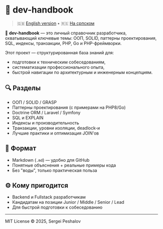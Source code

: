 # 📘 dev-handbook

> 🇬🇧 [English version](README.md) • 🇷🇸 [На српском](README.sr.md)

🧠 **dev-handbook** — это личный справочник разработчика, охватывающий ключевые темы: ООП, SOLID, паттерны проектирования, SQL, индексы, транзакции, PHP, Go и PHP-фреймворки.

Этот проект — структурированная база знаний для:
- подготовки к техническим собеседованиям,
- систематизации профессионального опыта,
- быстрой навигации по архитектурным и инженерным концепциям.

## 🔍 Разделы

- ООП / SOLID / GRASP
- Паттерны проектирования (с примерами на PHP8/Go)
- Doctrine ORM / Laravel / Symfony
- SQL и EXPLAIN
- Индексы и производительность
- Транзакции, уровни изоляции, deadlock-и
- Лучшие практики и оптимизация JOIN'ов

## 📎 Формат

- Markdown (`.md`) — удобно для GitHub
- Понятные объяснения + реальные примеры кода
- Без "воды", только практическая польза

## ⚙ Кому пригодится

- Backend и Fullstack разработчикам
- Кандидатам на позиции Junior / Middle / Senior / Lead
- Для быстрой подготовки к собеседованию

---

MIT License © 2025, Sergei Peshalov

